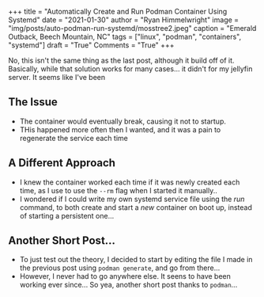 +++
title   = "Automatically Create and Run Podman Container Using Systemd"
date    = "2021-01-30"
author  = "Ryan Himmelwright"
image   = "img/posts/auto-podman-run-systemd/mosstree2.jpeg"
caption = "Emerald Outback, Beech Mountain, NC"
tags    = ["linux", "podman", "containers", "systemd"]
draft   = "True"
Comments = "True"
+++

No, this isn't the same thing as the last post, although it build off of it.
Basically, while that solution works for many cases... it didn't for my
jellyfin server. It seems like I've been 

<!--more-->

## The Issue
- The container would eventually break, causing it not to startup. 
- THis happened more often then I wanted, and it was a pain to regenerate the service each time

##  A Different Approach
- I knew the container worked each time if it was newly created each time, as I use to use the `--rm` flag when I started it manually..
- I wondered if I could write my own systemd service file using the *run* command, to both create and start a *new* container on boot up, instead of starting a persistent one...


## Another Short Post...
- To just test out the theory, I decided to start by editing the file I made in the previous post using `podman generate`, and go from there...
- However, I never had to go anywhere else. It seens to have been working ever since... So yea, another short post thanks to `podman`...